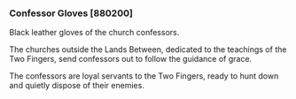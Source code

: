 ### Confessor Gloves [880200]

Black leather gloves of the church confessors.

The churches outside the Lands Between, dedicated to the teachings of the Two Fingers, send confessors out to follow the guidance of grace.

The confessors are loyal servants to the Two Fingers, ready to hunt down and quietly dispose of their enemies.